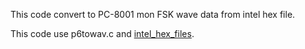 This code convert to PC-8001 mon FSK wave data from intel hex file.

This code use p6towav.c and [intel_hex_files](https://github.com/alhirzel/intel_hex_files).

